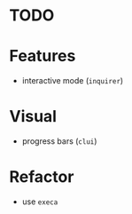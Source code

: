 # TODO

# Features
  - interactive mode (`inquirer`)

# Visual
  - progress bars (`clui`)

# Refactor
   - use `execa`